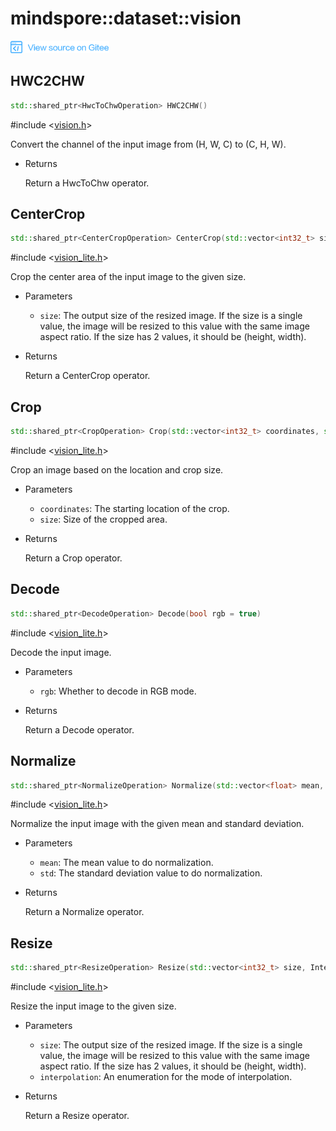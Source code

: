 # mindspore::dataset::vision

<a href="https://gitee.com/mindspore/docs/blob/master/docs/api_cpp/source_en/vision.md" target="_blank"><img src="./_static/logo_source.png"></a>

## HWC2CHW

```cpp
std::shared_ptr<HwcToChwOperation> HWC2CHW()
```

\#include &lt;[vision.h](https://gitee.com/mindspore/mindspore/blob/master/mindspore/ccsrc/minddata/dataset/include/vision.h)&gt;

Convert the channel of the input image from (H, W, C) to (C, H, W).

- Returns

    Return a HwcToChw operator.

## CenterCrop

```cpp
std::shared_ptr<CenterCropOperation> CenterCrop(std::vector<int32_t> size)
```

\#include &lt;[vision_lite.h](https://gitee.com/mindspore/mindspore/blob/master/mindspore/ccsrc/minddata/dataset/include/vision_lite.h)&gt;

Crop the center area of the input image to the given size.

- Parameters

    - `size`: The output size of the resized image. If the size is a single value, the image will be resized to this value with the same image aspect ratio. If the size has 2 values, it should be (height, width).

- Returns

    Return a CenterCrop operator.

## Crop

```cpp
std::shared_ptr<CropOperation> Crop(std::vector<int32_t> coordinates, std::vector<int32_t> size)
```

\#include &lt;[vision_lite.h](https://gitee.com/mindspore/mindspore/blob/master/mindspore/ccsrc/minddata/dataset/include/vision_lite.h)&gt;

Crop an image based on the location and crop size.

- Parameters

    - `coordinates`: The starting location of the crop.
    - `size`: Size of the cropped area.

- Returns

    Return a Crop operator.

## Decode

```cpp
std::shared_ptr<DecodeOperation> Decode(bool rgb = true)
```

\#include &lt;[vision_lite.h](https://gitee.com/mindspore/mindspore/blob/master/mindspore/ccsrc/minddata/dataset/include/vision_lite.h)&gt;

Decode the input image.

- Parameters

    - `rgb`: Whether to decode in RGB mode.

- Returns

    Return a Decode operator.

## Normalize

```cpp
std::shared_ptr<NormalizeOperation> Normalize(std::vector<float> mean, std::vector<float> std)
```

\#include &lt;[vision_lite.h](https://gitee.com/mindspore/mindspore/blob/master/mindspore/ccsrc/minddata/dataset/include/vision_lite.h)&gt;

Normalize the input image with the given mean and standard deviation.

- Parameters

    - `mean`: The mean value to do normalization.
    - `std`: The standard deviation value to do normalization.

- Returns

    Return a Normalize operator.

## Resize

```cpp
std::shared_ptr<ResizeOperation> Resize(std::vector<int32_t> size, InterpolationMode interpolation = InterpolationMode::kLinear)
```

\#include &lt;[vision_lite.h](https://gitee.com/mindspore/mindspore/blob/master/mindspore/ccsrc/minddata/dataset/include/vision_lite.h)&gt;

Resize the input image to the given size.

- Parameters

    - `size`: The output size of the resized image. If the size is a single value, the image will be resized to this value with the same image aspect ratio. If the size has 2 values, it should be (height, width).
    - `interpolation`: An enumeration for the mode of interpolation.

- Returns

    Return a Resize operator.
